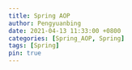 ```yaml
---
title: Spring AOP
author: Pengyuanbing
date: 2021-04-13 11:33:00 +0800
categories: [Spring_AOP, Spring]
tags: [Spring]
pin: true
---
```








